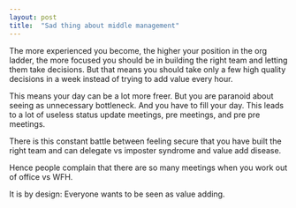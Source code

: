 ```yaml
---
layout: post
title:  "Sad thing about middle management"
---
```


The more experienced you become, the higher your position in the org ladder, the more focused you should be in building the right team and letting them take decisions. But that means you should take only a few high quality decisions in a week instead of trying to add value every hour.

This means your day can be a lot more freer. But you are paranoid about seeing as unnecessary bottleneck. And you have to fill your day. This leads to a lot of useless status update meetings, pre meetings, and pre pre meetings.

There is this constant battle between feeling secure that you have built the right team and can delegate vs imposter syndrome and value add disease.

Hence people complain that there are so many meetings when you work out of office vs WFH.

It is by design: Everyone wants to be seen as value adding.
